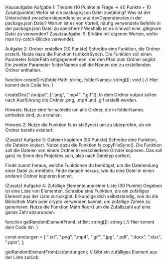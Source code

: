 Hausaufgabe
Aufgabe 1: Theorie (10 Punkte je Frage -> 40 Punkte + 10 Zusatzpunkte)
Wofür ist die package.json Datei zuständig?
Was ist der Unterschied zwischen dependencies und devDependencies in der package.json Datei?
Warum ist es von Vorteil, häufig verwendete Befehle in der package.json Datei zu speichern?
Weshalb ist es sinnvoll eine .gitignore Datei zu verwenden?
Zusatzaufgabe: 5. Erkläre mit eigenen Worten, wofür man try-catch-Blöcke verwendet.

Aufgabe 2: Ordner erstellen (30 Punkte)
Schreibe eine Funktion, die Ordner erstellt. Nutze dazu die Funktion fs.mkdirSync(). Die Funktion soll einen Parameter folderPath entgegennehmen, der den Pfad zum Ordner angibt. Ein zweiter Parameter folderNames soll die Namen der zu erstellenden Ordner enthalten.

function createDirs(folderPath: string, folderNames: string[]): void {
  // Hier kommt dein Code hin.
}

createDirs("./output", [".png", ".mp4", ".gif"]);
In dem Ordner output sollen nach Ausführung die Ordner .png, .mp4 und .gif erstellt werden.

Hinweis: Nutze eine for-schleife um alle Ordner, die in folderNames enthalten sind, zu erstellen.

Hinweis 2: Nutze die Funktion fs.existsSync() um zu überprüfen, ob ein Ordner bereits existiert.

(Zusatz) Aufgabe 3: Dateien kopieren (50 Punkte)
Schreibe eine Funktion, die Dateien kopiert. Nutze dazu die Funktion fs.copyFileSync(). Die Funktion soll die Dateien von einem Ordner in verschiedene Ornder kopieren. Das soll ganz im Sinne des Projektes sein, also nach Dateityp sortiert.

Finde zuerst heraus, welche Funktionen du benötigst, um die Dateiendung einer Datei zu ermitteln. Finde danach heraus, wie du eine Datei in einen anderen Ordner kopieren kannst.

(Zusatz) Aufgabe 4: Zufällige Elemente aus einer Liste (30 Punkte)
Gegeben ist eine Liste von Elementen. Schreibe eine Funktion, die ein zufälliges Element aus der Liste zurückgibt. Erkundige dich selbstständig, wie du die Bibliothek Math oder crypto verwenden kannst, um zufällige Zahlen zu generieren. Nutze die Funktion Math.floor() um die Zufallszahl auf eine ganze Zahl abzurunden.

function getRandomElementFromList(list: string[]): string {
  // Hier kommt dein Code hin.
}

const endungen = [
  ".txt",
  ".png",
  ".mp4",
  ".gif",
  ".jpg",
  ".pdf",
  ".docx",
  ".xlsx",
  ".pptx",
];

getRandomElementFromList(endungen); // Gibt ein zufälliges Element aus der Liste zurück.